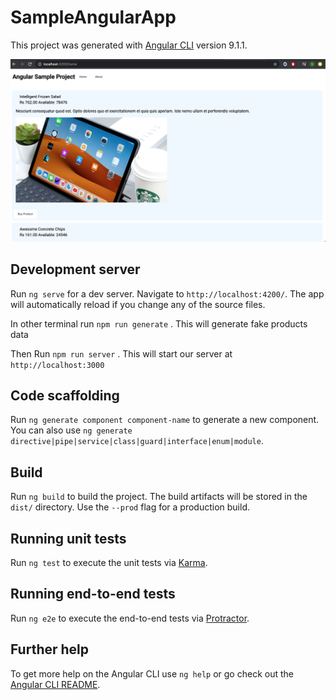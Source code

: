 # SampleAngularApp

This project was generated with [Angular CLI](https://github.com/angular/angular-cli) version 9.1.1.

![](sampleAngularApp.png)

## Development server

Run `ng serve` for a dev server. Navigate to `http://localhost:4200/`. The app will automatically reload if you change any of the source files.

In other terminal run `npm run generate` . This will generate fake products data

Then Run `npm run server` . This will start our server at `http://localhost:3000`

## Code scaffolding

Run `ng generate component component-name` to generate a new component. You can also use `ng generate directive|pipe|service|class|guard|interface|enum|module`.

## Build

Run `ng build` to build the project. The build artifacts will be stored in the `dist/` directory. Use the `--prod` flag for a production build.

## Running unit tests

Run `ng test` to execute the unit tests via [Karma](https://karma-runner.github.io).

## Running end-to-end tests

Run `ng e2e` to execute the end-to-end tests via [Protractor](http://www.protractortest.org/).

## Further help

To get more help on the Angular CLI use `ng help` or go check out the [Angular CLI README](https://github.com/angular/angular-cli/blob/master/README.md).
